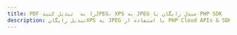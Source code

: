 ---title: PDF را به  تبدیل کنیدJPEG، XPS به JPEG مبدل رایگان یا PHP SDKdescription: تبدیل رایگانXPS به JPEG با استفاده از PHP Cloud APIs & SDK همچنین اسناد PDF را در Cloud ایجاد، ویرایش و رندر کنید.---